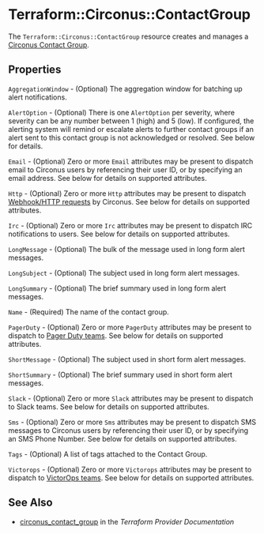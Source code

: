 # Terraform::Circonus::ContactGroup

The ``Terraform::Circonus::ContactGroup`` resource creates and manages a
[Circonus Contact Group](https://login.circonus.com/user/docs/Alerting/ContactGroups).

## Properties

`AggregationWindow` - (Optional) The aggregation window for batching up alert
notifications.

`AlertOption` - (Optional) There is one `AlertOption` per severity, where
severity can be any number between 1 (high) and 5 (low).  If configured, the
alerting system will remind or escalate alerts to further contact groups if an
alert sent to this contact group is not acknowledged or resolved.  See below
for details.

`Email` - (Optional) Zero or more `Email` attributes may be present to
dispatch email to Circonus users by referencing their user ID, or by
specifying an email address.  See below for details on supported attributes.

`Http` - (Optional) Zero or more `Http` attributes may be present to dispatch
[Webhook/HTTP requests](https://login.circonus.com/user/docs/Alerting/ContactGroups#WebhookNotifications)
by Circonus.  See below for details on supported attributes.

`Irc` - (Optional) Zero or more `Irc` attributes may be present to dispatch
IRC notifications to users.  See below for details on supported attributes.

`LongMessage` - (Optional) The bulk of the message used in long form alert
messages.

`LongSubject` - (Optional) The subject used in long form alert messages.

`LongSummary` - (Optional) The brief summary used in long form alert messages.

`Name` - (Required) The name of the contact group.

`PagerDuty` - (Optional) Zero or more `PagerDuty` attributes may be present
to dispatch to
[Pager Duty teams](https://login.circonus.com/user/docs/Alerting/ContactGroups#PagerDutyOptions).
See below for details on supported attributes.

`ShortMessage` - (Optional) The subject used in short form alert messages.

`ShortSummary` - (Optional) The brief summary used in short form alert
messages.

`Slack` - (Optional) Zero or more `Slack` attributes may be present to
dispatch to Slack teams.  See below for details on supported attributes.

`Sms` - (Optional) Zero or more `Sms` attributes may be present to dispatch
SMS messages to Circonus users by referencing their user ID, or by specifying
an SMS Phone Number.  See below for details on supported attributes.

`Tags` - (Optional) A list of tags attached to the Contact Group.

`Victorops` - (Optional) Zero or more `Victorops` attributes may be present
to dispatch to
[VictorOps teams](https://login.circonus.com/user/docs/Alerting/ContactGroups#VictorOps).
See below for details on supported attributes.


## See Also

* [circonus_contact_group](https://www.terraform.io/docs/providers/circonus/r/contact_group.html) in the _Terraform Provider Documentation_